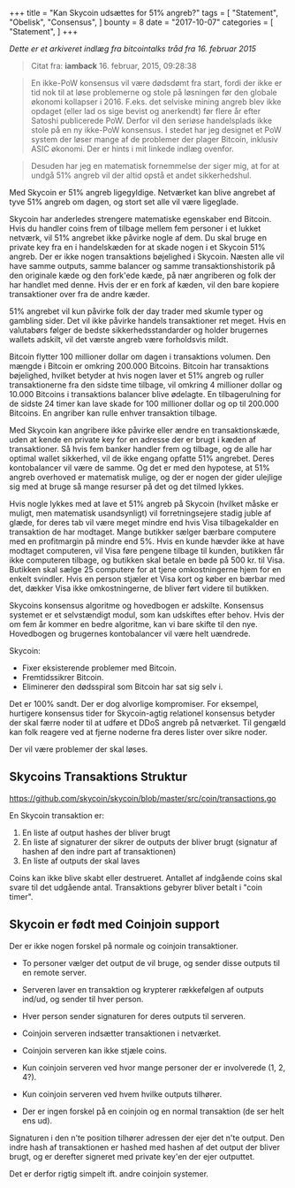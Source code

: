 +++
title = "Kan Skycoin udsættes for 51% angreb?"
tags = [
    "Statement",
    "Obelisk",
    "Consensus",
]
bounty = 8
date = "2017-10-07"
categories = [
    "Statement",
]
+++

*Dette er et arkiveret indlæg fra bitcointalks tråd fra 16. februar 2015*

> Citat fra: **iamback** 16. februar, 2015, 09:28:38

> En ikke-PoW konsensus vil være dødsdømt fra start, fordi der ikke er tid nok til at løse problemerne og stole på løsningen før den globale økonomi kollapser i 2016. F.eks. det selviske mining angreb blev ikke opdaget (eller lad os sige bevist og anerkendt) før flere år efter Satoshi publicerede PoW. Derfor vil den seriøse handelsplads ikke stole på en ny ikke-PoW konsensus. I stedet har jeg designet et PoW system der løser mange af de problemer der plager Bitcoin, inklusiv ASIC økonomi. Der er hints i mit linkede indlæg ovenfor.

> Desuden har jeg en matematisk fornemmelse der siger mig, at for at undgå 51% angreb vil der altid opstå et andet sikkerhedshul.

Med Skycoin er 51% angreb ligegyldige. Netværket kan blive angrebet af tyve 51% angreb om dagen, og stort set alle vil være ligeglade.

Skycoin har anderledes strengere matematiske egenskaber end Bitcoin. Hvis du handler coins frem of tilbage mellem fem personer i et lukket netværk, vil 51% angrebet ikke påvirke nogle af dem. Du skal bruge en private key fra en i handelskæden for at skade nogen i et Skycoin 51% angreb. Der er ikke nogen transaktions bøjelighed i Skycoin. Næsten alle vil have samme outputs, samme balancer og samme transaktionshistorik på den originale kæde og den fork'ede kæde, på nær angriberen og folk der har handlet med denne. Hvis der er en fork af kæden, vil den bare kopiere transaktioner over fra de andre kæder.

51% angrebet vil kun påvirke folk der day trader med skumle typer og gambling sider. Det vil ikke påvirke handels transaktioner ret meget. Hvis en valutabørs følger de bedste sikkerhedsstandarder og holder brugernes wallets adskilt, vil det værste angreb være forholdsvis mildt.

Bitcoin flytter 100 millioner dollar om dagen i transaktions volumen. Den mængde i Bitcoin er omkring 200.000 Bitcoins. Bitcoin har transaktions bøjelighed, hvilket betyder at hvis nogen laver et 51% angreb og ruller transaktionerne fra den sidste time tilbage, vil omkring 4 millioner dollar og 10.000 Bitcoins i transaktions balancer blive ødelagte. En tilbagerulning for de sidste 24 timer kan lave skade for 100 millioner dollar og op til 200.000 Bitcoins. En angriber kan rulle enhver transaktion tilbage.

Med Skycoin kan angribere ikke påvirke eller ændre en transaktionskæde, uden at kende en private key for en adresse der er brugt i kæden af transaktioner. Så hvis fem banker handler frem og tilbage, og de alle har optimal wallet sikkerhed, vil de ikke engang opfatte 51% angrebet. Deres kontobalancer vil være de samme. Og det er med den hypotese, at 51% angreb overhoved er matematisk mulige, og der er nogen der gider ulejlige sig med at bruge så mange resurser på det og det tilmed lykkes.

Hvis nogle lykkes med at lave et 51% angreb på Skycoin (hvilket måske er muligt, men matematisk usandsynligt) vil forretningsejere stadig juble af glæde, for deres tab vil være meget mindre end hvis Visa tilbagekalder en transaktion de har modtaget. Mange butikker sælger bærbare computere med en profitmargin på mindre end 5%. Hvis en kunde hævder ikke at have modtaget computeren, vil Visa føre pengene tilbage til kunden, butikken får ikke computeren tilbage, og butikken skal betale en bøde på 500 kr. til Visa. Butikken skal sælge 25 computere for at tjene omkostningerne hjem for en enkelt svindler. Hvis en person stjæler et Visa kort og køber en bærbar med det, dækker Visa ikke omkostningerne, de bliver ført videre til butikken.

Skycoins konsensus algoritme og hovedbogen er adskilte. Konsensus systemet er et selvstændigt modul, som kan udskiftes efter behov. Hvis der om fem år kommer en bedre algoritme, kan vi bare skifte til den nye. Hovedbogen og brugernes kontobalancer vil være helt uændrede. 

Skycoin:

- Fixer eksisterende problemer med Bitcoin.
- Fremtidssikrer Bitcoin.
- Eliminerer den dødsspiral som Bitcoin har sat sig selv i.

Det er 100% sandt. Der er dog alvorlige kompromiser. For eksempel, hurtigere konsensus tider for Skycoin-agtig relationel konsensus betyder der skal færre noder til at udføre et DDoS angreb på netværket. Til gengæld kan folk reagere ved at fjerne noderne fra deres lister over sikre noder.

Der vil være problemer der skal løses.

## Skycoins Transaktions Struktur

https://github.com/skycoin/skycoin/blob/master/src/coin/transactions.go

En Skycoin transaktion er:

1) En liste af output hashes der bliver brugt
2) En liste af signaturer der sikrer de outputs der bliver brugt (signatur af hashen af den indre part af transaktionen)
3) En liste af outputs der skal laves

Coins kan ikke blive skabt eller destrueret. Antallet af indgående coins skal svare til det udgående antal. Transaktions gebyrer bliver betalt i "coin timer".

## Skycoin er født med Coinjoin support

Der er ikke nogen forskel på normale og coinjoin transaktioner.

- To personer vælger det output de vil bruge, og sender disse outputs til en remote server.
- Serveren laver en transaktion og krypterer rækkefølgen af outputs ind/ud, og sender til hver person.
- Hver person sender signaturen for deres outputs til serveren.
- Coinjoin serveren indsætter transaktionen i netværket.

- Coinjoin serveren kan ikke stjæle coins.
- Kun coinjoin serveren ved hvor mange personer der er involverede (1, 2, 4?).
- Kun coinjoin serveren ved hvem hvilke outputs tilhører.
- Der er ingen forskel på en coinjoin og en normal transaktion (de ser helt ens ud).

Signaturen i den n'te position tilhører adressen der ejer det n'te output. Den indre hash af transaktionen er hashed med hashen af det output der bliver brugt, og er derefter signeret med private key'en der ejer outputtet.

Det er derfor rigtig simpelt ift. andre coinjoin systemer.
